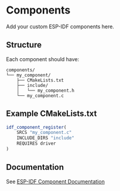 # Components

Add your custom ESP-IDF components here.

## Structure

Each component should have:

```
components/
└── my_component/
    ├── CMakeLists.txt
    ├── include/
    │   └── my_component.h
    └── my_component.c
```

## Example CMakeLists.txt

```cmake
idf_component_register(
    SRCS "my_component.c"
    INCLUDE_DIRS "include"
    REQUIRES driver
)
```

## Documentation

See [ESP-IDF Component Documentation](https://docs.espressif.com/projects/esp-idf/en/latest/api-guides/build-system.html#component-cmakelists-files)
